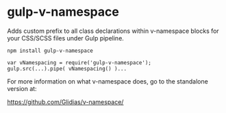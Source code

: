 # gulp-v-namespace
Adds custom prefix to all class declarations within v-namespace blocks for your CSS/SCSS files under Gulp pipeline.

`npm install gulp-v-namespace`

    var vNamespacing = require('gulp-v-namespace');
    gulp.src(...).pipe( vNamespacing() )...

For more information on what v-namespace does, go to the standalone version at:

https://github.com/Glidias/v-namespace/
